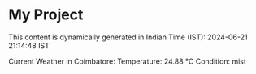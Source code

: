 # My Project

This content is dynamically generated in Indian Time (IST): 2024-06-21 21:14:48 IST


Current Weather in Coimbatore:
Temperature: 24.88 °C
Condition: mist
